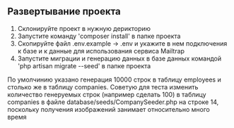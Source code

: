 

## Развертывание проекта

1) Склонируйте проект в нужную дерикторию
2) Запустите команду 'composer install' в папке проекта
3) Скопируйте файл .env.example -> .env и укажите в нем подключения к базе и к данные для использования сервиса Mailtrap
4) Запустите миграции и генерацию данных в базе данных командой 'php artisan migrate --seed' в папке проекта

По умолчинию указано генерация 10000 строк в таблицу employees и столько же в таблицу companies.
Советую для теста изменить количество генеруемых строк (например сделать 100) в таблицу companies в файле database/seeds/CompanySeeder.php на строке 14,
поскольку получения изображений занимает относительно много время 

